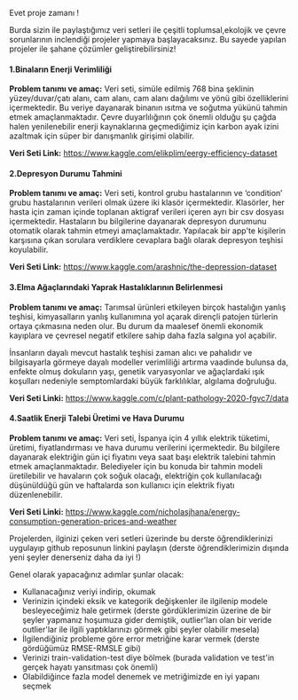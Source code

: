 Evet proje zamanı !

Burda sizin ile paylaştığımız veri setleri ile çeşitli toplumsal,ekolojik ve çevre sorunlarının inclendiği projeler yapmaya başlayacaksınız. Bu sayede yapılan projeler ile şahane çözümler geliştirebilirsiniz!

#### 1.Binaların Enerji Verimliliği ####

**Problem tanımı ve amaç:** Veri seti, simüle edilmiş 768 bina şeklinin yüzey/duvar/çatı alanı, cam alanı, cam alanı dağılımı ve yönü gibi özelliklerini içermektedir. Bu veriye dayanarak binanın ısıtma ve soğutma yükünü tahmin etmek amaçlanmaktadır. Çevre duyarlılığının çok önemli olduğu şu çağda halen yenilenebilir enerji kaynaklarına geçmediğimiz için karbon ayak izini azaltmak için süper bir danışmanlık girişimi olabilir.

**Veri Seti Link:** https://www.kaggle.com/elikplim/eergy-efficiency-dataset 


#### 2.Depresyon Durumu Tahmini #####

**Problem tanımı ve amaç:** Veri seti, kontrol grubu hastalarının ve ‘condition’ grubu hastalarının verileri olmak üzere iki klasör içermektedir. Klasörler, her hasta için zaman içinde toplanan aktigraf verileri içeren ayrı bir csv dosyası içermektedir. Hastaların bu bilgilerine dayanarak depresyon durumunu otomatik olarak tahmin etmeyi amaçlamaktadır.  Yapılacak bir app'te kişilerin karşısına çıkan sorulara verdiklere cevaplara bağlı olarak depresyon teşhisi koyulabilir. 


**Veri Seti Link:** https://www.kaggle.com/arashnic/the-depression-dataset  


#### 3.Elma Ağaçlarındaki Yaprak Hastalıklarının Belirlenmesi #####


**Problem tanımı ve amaç:** Tarımsal ürünleri etkileyen birçok hastalığın yanlış teşhisi, kimyasalların yanlış kullanımına yol açarak dirençli patojen türlerin ortaya çıkmasına neden olur. Bu durum da maalesef önemli ekonomik kayıplara ve çevresel negatif etkilere sahip daha fazla salgına yol açabilir. 

İnsanların  dayalı mevcut hastalık teşhisi zaman alıcı ve pahalıdır ve bilgisayarla görmeye dayalı modeller verimliliği artırma vaadinde bulunsa da, enfekte olmuş dokuların yaşı, genetik varyasyonlar ve ağaçlardaki ışık koşulları nedeniyle semptomlardaki büyük farklılıklar, algılama doğruluğu.


**Veri Seti Linki:** https://www.kaggle.com/c/plant-pathology-2020-fgvc7/data



#### 4.Saatlik Enerji Talebi Üretimi ve Hava Durumu #####

**Problem tanımı ve amaç:** Veri seti, İspanya için 4 yıllık elektrik tüketimi, üretimi, fiyatlandırması ve hava durumu verilerini içermektedir. Bu bilgilere dayanarak elektriğin gün içi fiyatını veya saat başı elektrik talebini tahmin etmek amaçlanmaktadır. Belediyeler için bu konuda bir tahmin modeli üretilebilir ve havaların çok soğuk olacağı, elektriğin çok kullanılacağı düşünüldüğü gün ve haftalarda son kullanıcı için elektrik fiyatı düzenlenebilir.


**Veri Seti Linki:** https://www.kaggle.com/nicholasjhana/energy-consumption-generation-prices-and-weather  



Projelerden, ilginizi çeken veri setleri üzerinde bu derste öğrendiklerinizi uygulayıp github reposunun linkini paylaşın (derste öğrendiklerimizin dışında yeni şeyler denerseniz daha da iyi !)

Genel olarak yapacağınız adımlar şunlar olacak:

* Kullanacağınız veriyi indirip, okumak
* Verinizin içindeki eksik ve kategorik değişkenler ile ilgilenip modele besleyeceğimiz hale getirmek (derste gördüklerimizin üzerine de bir şeyler yapmanız hoşumuza gider demiştik, outlier'ları olan bir veride outlier'lar ile ilgili yaptıklarınızı görmek gibi şeyler olabilir mesela)
* İlgilendiğiniz probleme göre error metriğine karar vermek (derste gördüğümüz RMSE-RMSLE gibi)
* Verinizi train-validation-test diye bölmek (burada validation ve test'in gerçek hayatı yansıtması çok önemli)
* Olabildiğince fazla model denemek ve metriğimizde en iyi yapanı seçmek 
